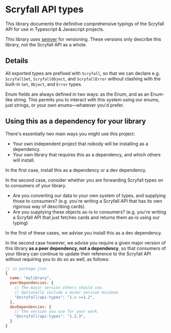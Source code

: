 # Scryfall API types

This library documents the definitive comprehensive typings of the Scryfall API for use in Typescript & Javascript projects.

This library uses [semver] for versioning. These versions only describe this library, not the Scryfall API as a whole.

[semver]: https://semver.org/

## Details

All exported types are prefixed with `Scryfall`, so that we can declare e.g. `ScryfallSet`, `ScryfallObject`, and `ScryfallError` without clashing with the built-in `Set`, `Object`, and `Error` types.

Enum fields are always defined in two ways: as the Enum, and as an Enum-like string. This permits you to interact with this system using our enums, just strings, or your own enums—whatever you'd prefer.

## Using this as a dependency for your library

There's essentially two main ways you might use this project:

- Your own independent project that nobody will be installing as a dependency.
- Your own library that requires this as a dependency, and which others will install.

In the first case, install this as a dependency or a dev dependency.

In the second case, consider whether you are forwarding Scryfall types on to consumers of your library.

- Are you converting our data to your own system of types, and supplying those to consumers? (e.g. you're writing a Scryfall API that has its own rigorous way of describing cards)
- Are you supplying these objects as-is to consumers? (e.g. you're writing a Scryfall API that just fetches cards and returns them as-is using our typing)

In the first of these cases, we advise you install this as a dev dependency.

In the second case however, we advise you require a given major version of this library **as a peer dependency, not a dependency**, so that consumers of your library can continue to update their reference to the Scryfall API without requiring you to do so as well, as follows:

```js
// in package.json
{
  name: "mylibrary",
  peerDependencies: {
    // The major version others should use.
    // Optionally include a minor version minimum.
    "@scryfall/api-types": "1.x >=1.2",
  },
  devDependencies: {
    // The version you use for your work.
    "@scryfall/api-types": "1.2.3",
  }
}
```
